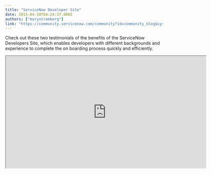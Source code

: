 ```yaml
---
title: "ServiceNow Developer Site"
date: 2015-04-28T04:24:37.000Z
authors: ["marystromberg"]
link: "https://community.servicenow.com/community?id=community_blog&sys_id=0abc2e25dbd0dbc01dcaf3231f961915"
---
```

<p>Check out these two testimonials of the benefits of the ServiceNow Developers Site, which enables developers with different backgrounds and experience to complete the on boarding process quickly and efficiently.</p><p></p><p><iframe src="https://youtube.com/embed/t8s5YL4brZw" width="640" height="360"/></p><p></p><p></p><p>For more information, see:</p><p><a title="eveloper.servicenow.com/app.do#!/home" href="https://developer.servicenow.com/app.do#!/home">ServiceNow Developer Site</a></p><p><a title="" _jive_internal="true" href="/welcome">ServiceNow Community</a></p><p></p><p>For general information about ServiceNow, visit: <a title="w.servicenow.com/" href="http://www.servicenow.com/">http://www.servicenow.com/</a></p><p></p><p>Your feedback helps us better serve you! Did you find this video helpful? Leave us a comment to tell us why or why not.</p>